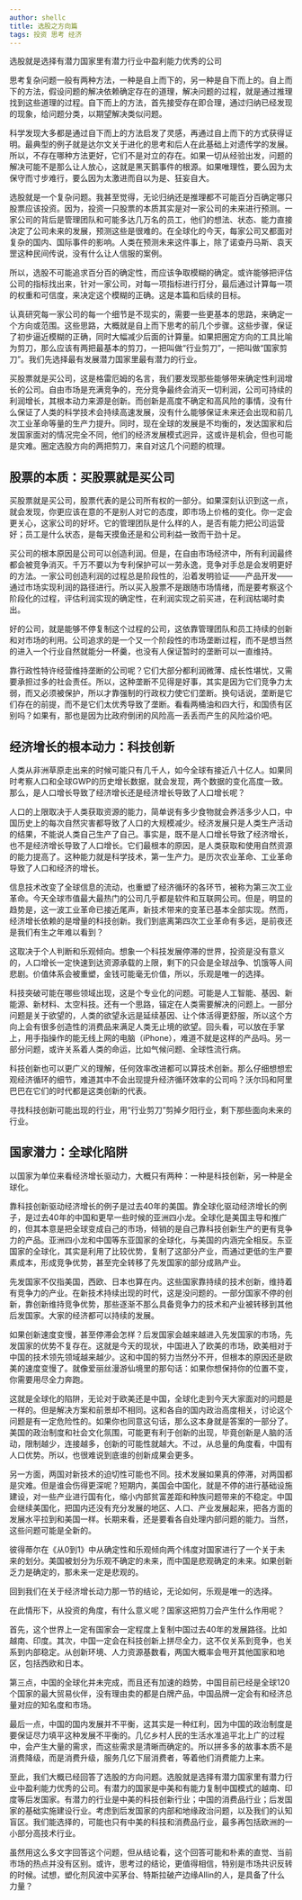```yaml
---
author: shellc
title: 选股之方向篇
tags: 投资 思考 经济
---
```


选股就是选择有潜力国家里有潜力行业中盈利能力优秀的公司

<!--more-->

思考复杂问题一般有两种方法，一种是自上而下的，另一种是自下而上的。自上而下的方法，假设问题的解决依赖确定存在的道理，解决问题的过程，就是通过推理找到这些道理的过程。自下而上的方法，首先接受存在即合理，通过归纳已经发现的现象，给问题分类，以期望解决类似问题。

科学发现大多都是通过自下而上的方法启发了灵感，再通过自上而下的方式获得证明。最典型的例子就是达尔文关于进化的思考和后人在此基础上对遗传学的发展。所以，不存在哪种方法更好，它们不是对立的存在。如果一切从经验出发，问题的解决可能不是那么让人放心，这就是黑天鹅事件的根源。如果唯理性，要么因为太保守而寸步难行，要么因为太激进而自以为是、狂妄自大。

选股就是一个复杂问题。我甚至觉得，无论归纳还是推理都不可能百分百确定哪只股票应该投资。因为，投资一只股票的本质其实是对一家公司的未来进行预测。一家公司的背后是管理团队和可能多达几万名的员工，他们的想法、状态、能力直接决定了公司未来的发展，预测这些是很难的。在全球化的今天，每家公司又都面对复杂的国内、国际事件的影响。人类在预测未来这件事上，除了诺查丹马斯、袁天罡这种民间传说，没有什么让人信服的案例。

所以，选股不可能追求百分百的确定性，而应该争取模糊的确定。或许能够把评估公司的指标找出来，针对一家公司，对每一项指标进行打分，最后通过计算每一项的权重和可信度，来决定这个模糊的正确。这是本篇和后续的目标。

认真研究每一家公司的每一个细节是不现实的，需要一些更基本的思路，来确定一个方向或范围。这些思路，大概就是自上而下思考的前几个步骤。这些步骤，保证了初步逼近模糊的正确，同时大幅减少后面的计算量。如果把圈定方向的工具比喻为剪刀，那么应该有两把最基本的剪刀，一把叫做“行业剪刀”，一把叫做“国家剪刀”。我们先选择最有发展潜力国家里最有潜力的行业。

买股票就是买公司，这是格雷厄姆的名言，我们要发现那些能够带来确定性利润增长的公司。自由市场是充满竞争的，充分竞争最终会消灭一切利润，公司可持续的利润增长，其根本动力来源是创新。而创新是高度不确定和高风险的事情，没有什么保证了人类的科学技术会持续高速发展，没有什么能够保证未来还会出现和前几次工业革命等量的生产力提升。同时，现在全球的发展是不均衡的，发达国家和后发国家面对的情况完全不同，他们的经济发展模式迥异，这或许是机会，但也可能是灾难。圈定选股方向的两把剪刀，来自对这几个问题的梳理。

## 股票的本质：买股票就是买公司

买股票就是买公司，股票代表的是公司所有权的一部分。如果深刻认识到这一点，就会发现，你更应该在意的不是别人对它的态度，即市场上价格的变化。你一定会更关心，这家公司的好坏。它的管理团队是什么样的人，是否有能力把公司运营好；员工是什么状态，是每天摸鱼还是和公司利益一致而干劲十足。

买公司的根本原因是公司可以创造利润。但是，在自由市场经济中，所有利润最终都会被竞争消灭。千万不要以为专利保护可以一劳永逸，竞争对手总是会发明更好的方法。一家公司创造利润的过程总是阶段性的，沿着发明验证——产品开发——通过市场实现利润的路径进行。所以买入股票不是跟随市场情绪，而是要考察这个阶段化的过程，评估利润实现的确定性，在利润实现之前买进，在利润枯竭时卖出。

好的公司，就是能够不停复制这个过程的公司，这依靠管理团队和员工持续的创新和对市场的利用。公司追求的是一个又一个阶段性的市场垄断过程，而不是想当然的进入一个行业自然就能分一杯羹，也没有人保证暂时的垄断可以一直维持。

靠行政性特许经营维持垄断的公司呢？它们大部分都利润微薄、成长性堪忧，又需要承担过多的社会责任。所以，这种垄断不见得是好事，其实是因为它们竞争力太弱，而又必须被保护，所以才靠强制的行政权力使它们垄断。换句话说，垄断是它们存在的前提，而不是它们太优秀导致了垄断。看看两桶油和四大行，和国债有区别吗？如果有，那也是因为比政府倒闭的风险高一丢丢而产生的风险溢价吧。

## 经济增长的根本动力：科技创新

人类从非洲草原走出来的时候可能只有几千人，如今全球有接近八十亿人。如果同时考察人口和全球GWP的历史增长数据，就会发现，两个数据的变化高度一致。那么，是人口增长导致了经济增长还是经济增长导致了人口增长呢？

人口的上限取决于人类获取资源的能力，简单说有多少食物就会养活多少人口，中国历史上的每次自然灾害都导致了人口的大规模减少。经济发展只是人类生产活动的结果，不能说人类自己生产了自己。事实是，既不是人口增长导致了经济增长，也不是经济增长导致了人口增长。它们最根本的原因，是人类获取和使用自然资源的能力提高了。这种能力就是科学技术，第一生产力。是历次农业革命、工业革命导致了人口和经济的增长。

信息技术改变了全球信息的流动，也重塑了经济循环的各环节，被称为第三次工业革命。今天全球市值最大最热门的公司几乎都是软件和互联网公司。但是，明显的趋势是，这一波工业革命已接近尾声，新技术带来的变革已基本全部实现。然而，经济增长依赖的是增量的科技创新。我们到底离第四次工业革命有多远，是前夜还是我们有生之年难以看到？

这取决于个人判断和乐观倾向。想象一个科技发展停滞的世界，投资是没有意义的，人口增长一定快速到达资源承载的上限，剩下的只会是全球战争、饥饿等人间悲剧。价值体系会被重塑，金钱可能毫无价值，所以，乐观是唯一的选择。

科技突破可能在哪些领域出现，这是个专业化的问题。可能是人工智能、基因、新能源、新材料、太空科技。还有一个思路，锚定在人类需要解决的问题上。一部分问题是关于欲望的，人类的欲望永远是延续基因、让个体活得更舒服，所以这个方向上会有很多创造性的消费品来满足人类无止境的欲望。回头看，可以放在手掌上，用手指操作的能无线上网的电脑（iPhone），难道不就是这样的产品吗。另一部分问题，或许关系着人类的命运，比如气候问题、全球性流行病。

科技创新也可以更广义的理解，任何效率改进都可以算技术创新。那么仔细想想宏观经济循环的细节，难道其中不会出现提升经济循环效率的公司吗？沃尔玛和阿里巴巴在它们的时代都是这类创新的代表。

寻找科技创新可能出现的行业，用“行业剪刀”剪掉夕阳行业，剩下那些面向未来的行业。

## 国家潜力：全球化陷阱

以国家为单位来看经济增长驱动力，大概只有两种：一种是科技创新，另一种是全球化。

靠科技创新驱动经济增长的例子是过去40年的美国。靠全球化驱动经济增长的例子，是过去40年的中国和更早一些时候的亚洲四小龙。全球化是美国主导和推广的，但其本意是把全球变成自己的市场，倾销的是自己靠科技创新生产的更有竞争力的产品。亚洲四小龙和中国等东亚国家的全球化，与美国的内涵完全相反。东亚国家的全球化，其实是利用了比较优势，复制了这部分产业，而通过更低的生产要素成本，形成竞争优势，甚至完全转移了先发国家的部分成熟产业。

先发国家不仅指美国，西欧、日本也算在内。这些国家靠持续的技术创新，维持着有竞争力的产业。在新技术持续出现的时代，这是没问题的。一部分国家不停的创新，靠创新维持竞争优势，那些逐渐不那么具备竞争力的技术和产业被转移到其他后发国家。大家的经济都可以持续的发展。

如果创新速度变慢，甚至停滞会怎样？后发国家会越来越进入先发国家的市场，先发国家的优势不复存在。这就是今天的现状，中国进入了欧美的市场，欧美相对于中国的技术领先领域越来越少。这和中国的努力当然分不开，但根本的原因还是欧美的速度变慢了。就像爱丽丝漫游仙境里的那句话：如果你想保持你的位置不变，你需要用尽全力奔跑。

这就是全球化的陷阱，无论对于欧美还是中国，全球化走到今天大家面对的问题是一样的。但是解决方案和前景却不相同。这和各自的国内政治高度相关，讨论这个问题是有一定危险性的。如果你也同意这句话，那么这本身就是答案的一部分了。美国的政治制度和社会文化氛围，可能更有利于创新的出现，毕竟创新是人脑的活动，限制越少，连接越多，创新的可能性就越大。不过，从总量的角度看，中国有人口优势。所以，也很难说到底谁的创新成果会更多。

另一方面，两国对新技术的迫切性可能也不同。技术发展如果真的停滞，对两国都是灾难。但是谁会伤得更深呢？短期内，美国会中国化，就是不停的进行基础设施建设，对一些产业进行国有化，缩小内部贫富差距和种族问题带来的不稳定。中国会继续美国化，把国内还没有充分发展的地区、人口、产业发展起来，把各方面的发展水平拉到和美国一样。长期来看，还是要看各自处理内部问题的能力。当然，这些问题可能是全新的。

彼得蒂尔在《从0到1》中从确定性和乐观倾向两个纬度对国家进行了一个关于未来的划分。美国被划分为乐观不确定的未来，而中国是悲观确定的未来。如果创新乏力是确定的，那未来一定是悲观的。

回到我们在关于经济增长动力那一节的结论，无论如何，乐观是唯一的选择。

在此情形下，从投资的角度，有什么意义呢？国家这把剪刀会产生什么作用呢？

首先，这个世界上一定有国家会一定程度上复制中国过去40年的发展路径。比如越南、印度。其次，中国一定会在科技创新上拼尽全力，这不仅关系到竞争，也关系到内部稳定。从创新环境、人力资源基数看，两国大概率会甩开其他国家和地区，包括西欧和日本。

第三点，中国的全球化并未完成，而且还有加速的趋势，中国目前已经是全球120个国家的最大贸易伙伴，没有理由卖的都是白牌产品，中国品牌一定会有和经济总量对应的知名度和市场。

最后一点，中国的国内发展并不平衡，这其实是一种红利，因为中国的政治制度是要保证尽力填平这种发展不平衡的。几亿乡村人民的生活水准追平北上广的过程中，会产生大量的需求，而这些需求是清晰而确定的。所以拼多多的故事本质不是消费降级，而是消费升级，服务几亿下层消费者，等着他们消费能力上来。


至此，我们大概已经回答了选股的方向问题。选股就是选择有潜力国家里有潜力行业中盈利能力优秀的公司。有潜力的国家是中美和有能力复制中国模式的越南、印度等后发国家。有潜力的行业是中美的科技创新行业；中国的消费品行业；后发国家的基础实施建设行业。考虑到后发国家的内部和地缘政治问题，以及我们的认知盲区。我们能选择的，可能也只有中美的科技和消费品行业，最多再包括欧洲的一小部分高技术行业。

虽然用这么多文字回答这个问题，但从结论看，这个回答可能和朴素的直觉、当前市场的热点并没有区别。或许，思考过的结论，更值得相信，特别是市场共识反转的时候。试想，塑化剂风波中买茅台、特斯拉破产边缘Allin的人，是具备了什么力量？